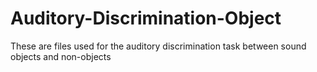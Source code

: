 # Auditory-Discrimination-Object
These are files used for the auditory discrimination task between sound objects and non-objects
